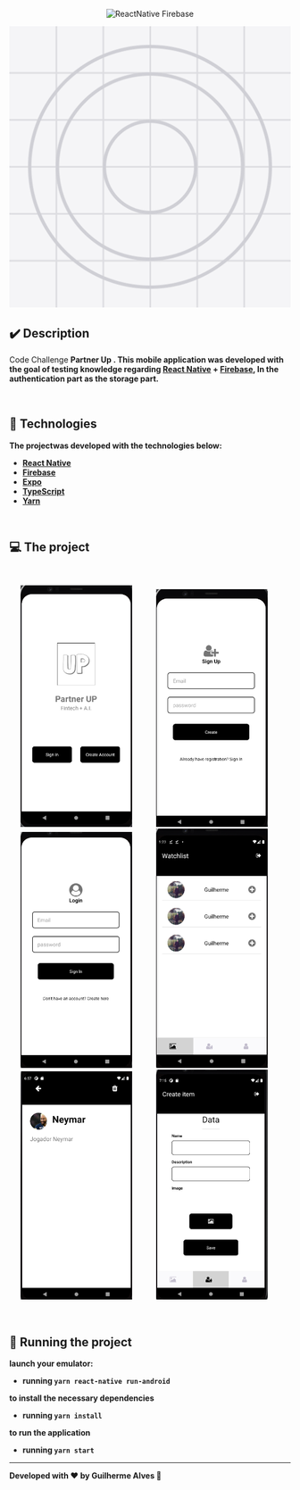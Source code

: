 <p align="center">
 <img src="https://img.shields.io/static/v1?label=ReactNative&message=Firebase&color=FFA500&labelColor=000000" alt="ReactNative Firebase" />

</p>

<p align="center">
  <img src= "/assets/icon.png"
  width="701" heigth="701"><br>
</p>

## ✔️ Description

Code Challenge <b> Partner Up <b>. This mobile application was developed with the goal of testing knowledge regarding [React Native](https://reactnative.dev/) +
[Firebase](https://firebase.google.com/?hl=pt), In the authentication part as the storage part.

<br>

## 🚀 Technologies

The projectwas developed with the technologies below:

- [React Native](https://facebook.github.io/react-native/)
- [Firebase](https://firebase.google.com/?hl=pt)
- [Expo](https://expo.io/)
- [TypeScript](https://www.typescriptlang.org/)
- [Yarn](https://yarnpkg.com/)

<br>

## 💻 The project

<br> 
<p float="center">
  <img src="/assets/landing.png" width="200" hspace="20" /> 
  <img src="/assets/login.png" width="200" hspace="20"/>
  <img src="/assets/create.png" width="200" hspace="20"/> 
  <img src="/assets/home.png" width="200"hspace="20"/>
  <img src="/assets/infoitem.png" width="200"hspace="20"/>
  <img src="/assets/additem.png" width="200"hspace="20"/>

</p>

<br>

## 🔖 Running the project

launch your emulator:

- running `yarn react-native run-android `

to install the necessary dependencies

- running `yarn install`

to run the application

- running `yarn start`

---

Developed with ♥ by Guilherme Alves :wave:
